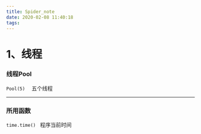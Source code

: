 ```yaml
---
title: Spider_note
date: 2020-02-08 11:40:18
tags:
---
```

# 1、线程
### 线程Pool
`Pool(5)` &emsp;五个线程
<hr/>

### 所用函数
`time.time()` &nbsp; 程序当前时间